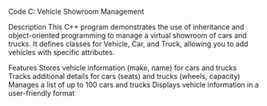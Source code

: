 Code C: Vehicle Showroom Management 

Description 
This C++ program demonstrates the use of inheritance and object-oriented programming to manage a virtual showroom of cars and trucks. 
It defines classes for Vehicle, Car, and Truck, allowing you to add vehicles with specific attributes.

Features
Stores vehicle information (make, name) for cars and trucks Tracks additional details for cars (seats) and trucks (wheels, capacity) 
Manages a list of up to 100 cars and trucks Displays vehicle information in a user-friendly format
